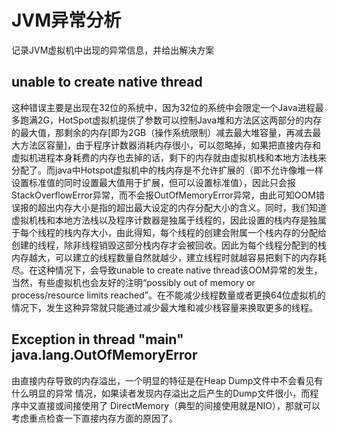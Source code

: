 # JVM异常分析
记录JVM虚拟机中出现的异常信息，并给出解决方案

## unable to create native thread

这种错误主要是出现在32位的系统中，因为32位的系统中会限定一个Java进程最多跑满2G，HotSpot虚拟机提供了参数可以控制Java堆和方法区这两部分的内存的最大值，那剩余的内存[即为2GB（操作系统限制）减去最大堆容量，再减去最大方法区容量]，由于程序计数器消耗内存很小，可以忽略掉，如果把直接内存和虚拟机进程本身耗费的内存也去掉的话，剩下的内存就由虚拟机栈和本地方法栈来分配了。而java中Hotspot虚拟机中的栈内存是不允许扩展的（即不允许像堆一样设置标准值的同时设置最大值用于扩展，但可以设置标准值），因此只会报StackOverflowError异常，而不会报OutOfMemoryError异常，由此可知OOM错误报的超出内存大小是指的超出最大设定的内存分配大小的含义。同时，我们知道虚拟机栈和本地方法栈以及程序计数器是独属于线程的，因此设置的栈内存是独属于每个线程的栈内存大小，由此得知，每个线程的创建会附属一个栈内存的分配给创建的线程，除非线程销毁这部分栈内存才会被回收。因此为每个线程分配到的栈内存越大，可以建立的线程数量自然就越少，建立线程时就越容易把剩下的内存耗尽。在这种情况下，会导致unable to create native thread该OOM异常的发生，当然，有些虚拟机也会友好的注明“possibly out of memory or process/resource limits reached”。在不能减少线程数量或者更换64位虚拟机的情况下，发生这种异常就只能通过减少最大堆和减少栈容量来换取更多的线程。

## Exception in thread "main" java.lang.OutOfMemoryError

由直接内存导致的内存溢出，一个明显的特征是在Heap Dump文件中不会看见有什么明显的异常
情况，如果读者发现内存溢出之后产生的Dump文件很小，而程序中又直接或间接使用了
DirectMemory（典型的间接使用就是NIO），那就可以考虑重点检查一下直接内存方面的原因了。


